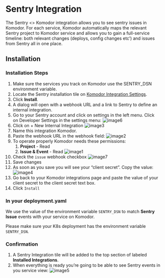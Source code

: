 # Sentry Integration

The Sentry <> Komodor integration allows you to see sentry issues in Komodor. For each service, Komodor automatically maps the relevant Sentry project to Komodor service and allows you to gain a full-service timeline: both relevant changes (deploys, config changes etc’) and issues from Sentry all in one place.

## Installation


### Installation Steps

1. Make sure the services you track on Komodor use the SENTRY_DSN environment variable.
1. Locate the Sentry installation tile on [Komodor Integration Settings](https://app.komodor.com/main/integration).
1. Click __Install__.
1. A dialog will open with a webhook URL and a link to Sentry to define an internal integration.
1. Go to your Sentry account and click on settings in the left menu. Click on Developer Settings in the settings menu:
![image6](https://user-images.githubusercontent.com/13674505/106886073-21c7f680-66ec-11eb-9129-91b36a84223c.png)
1. Click on + New Internal Integration
![image3](https://user-images.githubusercontent.com/13674505/106886157-3dcb9800-66ec-11eb-9597-82e087b9a7ea.png)
1. Name this integration Komodor.
1. Paste the webhook URL in the webhook field:
![image2](https://user-images.githubusercontent.com/13674505/106886329-6d7aa000-66ec-11eb-930a-c1095ae164ad.png)
1. To operate properly Komodor needs these permissions:
   1. __Project__ - Read
   1. __Issue & Event__ - Read
![image1](https://user-images.githubusercontent.com/13674505/106886407-87b47e00-66ec-11eb-835b-07e743b0fc3d.png)
1. Check the `issue` webhook checkbox
![image7](https://user-images.githubusercontent.com/13674505/106886489-9e5ad500-66ec-11eb-9112-924a5c8b8e05.png)
1. Save changes
1. As soon as you save you will see your “client secret”. Copy the value:
![image4](https://user-images.githubusercontent.com/13674505/106886584-b7fc1c80-66ec-11eb-9f15-c4e09139c086.png)
1. Go back to your Komodor integrations page and paste the value of your client secret to the client secret text box.
1. Click
`Install`

### In your deployment.yaml

We use the value of the environment variable `SENTRY_DSN` to match __Sentry Issue__ events with your service on Komodor.

Please make sure your K8s deployment has the environment variable `SENTRY_DSN`.

### Confirmation

1. A Sentry Integration tile will be added to the top section of labeled __Installed Integrations__.
1. When everything is ready you’re going to be able to see Sentry events in you service view:
![image5](https://user-images.githubusercontent.com/13674505/106886842-0ad5d400-66ed-11eb-9352-2cabb12975a8.png)


